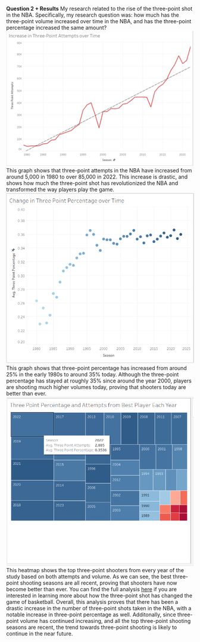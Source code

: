 **Question 2 + Results**
My research related to the rise of the three-point shot in the NBA. Specifically, my research question was: how much has the three-point volume increased over time in the NBA, and has the three-point percentage increased the same amount? 
![Graph1](images/Graph1.png)
This graph shows that three-point attempts in the NBA have increased from around 5,000 in 1980 to over 85,000 in 2022. This increase is drastic, and shows how much the three-point shot has revolutionized the NBA and transformed the way players play the game.
![Graph2](images/Graph2.png)
This graph shows that three-point percentage has increased from around 25% in the early 1980s to around 35% today. Although the three-point percentage has stayed at roughly 35% since around the year 2000, players are shooting much higher volumes today, proving that shooters today are better than ever.
![Graph3](images/Graph3.png)
This heatmap shows the top three-point shooters from every year of the study based on both attempts and volume. As we can see, the best three-point shooting seasons are all recent, proving that shooters have now become better than ever. 
You can find the full analysis [here](https://github.com/ubco-W2022T2-data301/project-group-group-23/blob/main/analysis/analysis2.ipynb) if you are interested in learning more about how the three-point shot has changed the game of basketball. Overall, this analysis proves that there has been a drastic increase in the number of three-point shots taken in the NBA, with a notable increase in three-point percentage as well. Additonally, since three-point volume has continued increasing, and all the top three-point shooting seasons are recent, the trend towards three-point shooting is likely to continue in the near future.